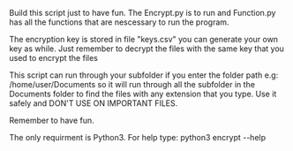 Build this script just to have fun.
The Encrypt.py is to run and Function.py has all the functions that are nescessary to run the program. 

The encryption key is stored in file "keys.csv" you can generate your own key as while. Just remember to decrypt the files with the same key that you used to 
encrypt the files




This script can run through your subfolder if you enter the folder path e.g:
/home/user/Documents
so it will run through all the subfolder in the Documents folder to find the files with any extension that you type.
Use it safely and DON'T USE ON IMPORTANT FILES.

Remember to have fun.


The only requirment is Python3.
For help type: python3 encrypt --help


